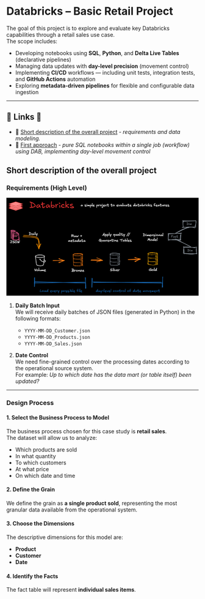 # Databricks – Basic Retail Project

The goal of this project is to explore and evaluate key Databricks capabilities through a retail sales use case.  
The scope includes:

- Developing notebooks using **SQL**, **Python**, and **Delta Live Tables** (declarative pipelines)  
- Managing data updates with **day-level precision** (movement control)  
- Implementing **CI/CD** workflows — including unit tests, integration tests, and **GitHub Actions** automation  
- Exploring **metadata-driven pipelines** for flexible and configurable data ingestion

---
## 🔗 Links 🔗

* 🔗 [Short description of the overall project](#short-description-of-the-overall-project) - *requirements and data modeling.*  
* 🔗 [First approach](First_solution.md) - *pure SQL notebooks within a single job (workflow) using DAB, implementing day-level movement control*


## Short description of the overall project


### Requirements (High Level)

![Requirements Diagram](excalidraw/short_description.png)

1. **Daily Batch Input**  
   We will receive daily batches of JSON files (generated in Python) in the following formats:
   - `YYYY-MM-DD_Customer.json`
   - `YYYY-MM-DD_Products.json`
   - `YYYY-MM-DD_Sales.json`

2. **Date Control**  
   We need fine-grained control over the processing dates according to the operational source system.  
   For example: *Up to which date has the data mart (or table itself) been updated?*

---

### Design Process

#### 1. Select the Business Process to Model
The business process chosen for this case study is **retail sales**.  
The dataset will allow us to analyze:
- Which products are sold
- In what quantity
- To which customers
- At what price
- On which date and time

#### 2. Define the Grain
We define the grain as **a single product sold**, representing the most granular data available from the operational system.

#### 3. Choose the Dimensions
The descriptive dimensions for this model are:
- **Product**
- **Customer**
- **Date**

#### 4. Identify the Facts
The fact table will represent **individual sales items**.


